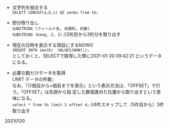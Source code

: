 * 文字列を結合する  
`SELECT CONCAT(a,b,c) AS zenbu from tb;`  

* 部分取り出し  
`SUBSTRING (フィールド名, 先頭桁, 桁数)`  
`SUBSTRING (bang, 2, 3)`  //2桁目から3桁分を取り出す  

* 現在の日時を表示する項目にするNOW()  
`INSERT INTO ima(b)  VALUES(NOW());`  
 としておくと、SELECTで取得した際に2021-01-20 09:42:21 というデータになる。  

* 必要な数だけデータを取得  
LIMIT データの件数;  
なお、「○個目から×個目までを表示」という表示方法は、「OFFSET」で行う。「OFFSET」は先頭から指
定した数個進めた位置から取り出すという意味になる。  
`select * from tb limit 3 offset 4;`  //4件スキップして（5件目から）3件取り出す  

20210120